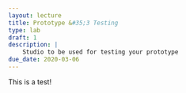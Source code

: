 ```yaml
---
layout: lecture
title: Prototype &#35;3 Testing
type: lab
draft: 1
description: |
    Studio to be used for testing your prototype
due_date: 2020-03-06
---
```


This is a test!